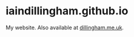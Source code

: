 # iaindillingham.github.io

My website. Also available at [dillingham.me.uk](http://dillingham.me.uk/).
